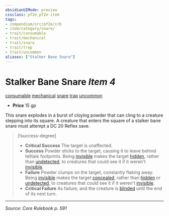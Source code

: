 ```yaml
---
obsidianUIMode: preview
cssclass: pf2e,pf2e-item
tags:
- compendium/src/pf2e/crb
- item/category/snare/
- trait/consumable
- trait/mechanical
- trait/snare
- trait/trap
- trait/uncommon
aliases: ["Stalker Bane Snare"]
---
```

# Stalker Bane Snare *Item 4*  
[consumable](consumable.md "Consumable Item Trait")  [mechanical](mechanical.md "Mechanical Hazard Trait")  [snare](snare.md "Snare Item Trait")  [trap](trap.md "Trap Hazard Trait")  [uncommon](uncommon.md "Uncommon Rarity Trait")  

- **Price** 15 gp

This snare explodes in a burst of cloying powder that can cling to a creature stepping into its square. A creature that enters the square of a stalker bane snare must attempt a DC 20 Reflex save.

> [!success-degree] 
> - **Critical Success** The target is unaffected.
> - **Success** Powder sticks to the target, causing it to leave behind telltale footprints. Being [invisible](conditions.md#Invisible) makes the target [hidden](conditions.md#Hidden), rather than [undetected](conditions.md#Undetected), to creatures that could see it if it weren't [invisible](conditions.md#Invisible).
> - **Failure** Powder clumps on the target, constantly flaking away. Being [invisible](conditions.md#Invisible) makes the target [concealed](conditions.md#Concealed), rather than [hidden](conditions.md#Hidden) or [undetected](conditions.md#Undetected), to creatures that could see it if it weren't [invisible](conditions.md#Invisible).
> - **Critical Failure** As failure, and the creature is [blinded](conditions.md#Blinded) until the end of its next turn.


---
*Source: Core Rulebook p. 591*